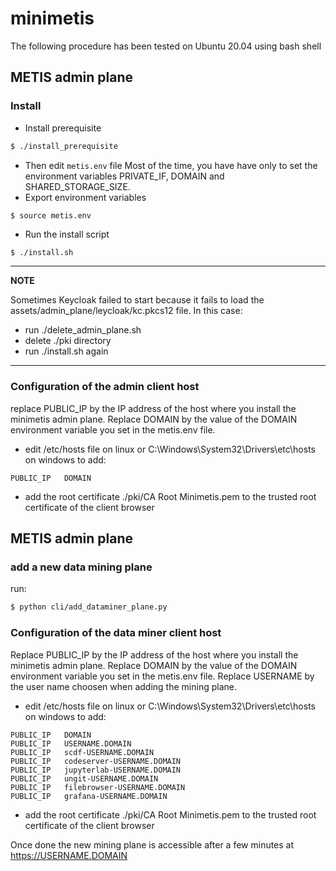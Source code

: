# minimetis
The following procedure has been tested on Ubuntu 20.04 using bash shell
## METIS admin plane
### Install
- Install prerequisite
```bash
$ ./install_prerequisite
```
- Then edit <code>metis.env</code> file
Most of the time, you have have only to set the environment variables PRIVATE_IF, DOMAIN and SHARED_STORAGE_SIZE.
- Export environment variables
```bash
$ source metis.env
```
- Run the install script
```
$ ./install.sh
```

---
**NOTE**

Sometimes Keycloak failed to start because it fails to load the assets/admin_plane/leycloak/kc.pkcs12 file.
In this case:
 - run ./delete_admin_plane.sh
 - delete ./pki directory
 - run ./install.sh again 

---
### Configuration of the admin client host
replace PUBLIC_IP by the IP address of the host where you install the minimetis admin plane.
Replace DOMAIN by the value of the DOMAIN environment variable you set in the metis.env file.

- edit /etc/hosts file on linux or C:\Windows\System32\Drivers\etc\hosts on windows to add:
```
PUBLIC_IP	DOMAIN
```
- add the root certificate ./pki/CA Root Minimetis.pem to the trusted root certificate of the client browser

## METIS admin plane
### add a new data mining plane
run:
```bash
$ python cli/add_dataminer_plane.py
```
### Configuration of the data miner client host
Replace PUBLIC_IP by the IP address of the host where you install the minimetis admin plane.
Replace DOMAIN by the value of the DOMAIN environment variable you set in the metis.env file.
Replace USERNAME by the user name choosen when adding the mining plane.
- edit /etc/hosts file on linux or C:\Windows\System32\Drivers\etc\hosts on windows to add:
```
PUBLIC_IP	DOMAIN
PUBLIC_IP	USERNAME.DOMAIN
PUBLIC_IP	scdf-USERNAME.DOMAIN
PUBLIC_IP	codeserver-USERNAME.DOMAIN
PUBLIC_IP	jupyterlab-USERNAME.DOMAIN
PUBLIC_IP	ungit-USERNAME.DOMAIN
PUBLIC_IP	filebrowser-USERNAME.DOMAIN
PUBLIC_IP	grafana-USERNAME.DOMAIN
```
- add the root certificate ./pki/CA Root Minimetis.pem to the trusted root certificate of the client browser

Once done the new mining plane is accessible after a few minutes at https://USERNAME.DOMAIN